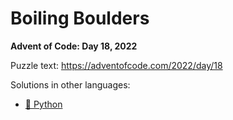 # Boiling Boulders

**Advent of Code: Day 18, 2022**

Puzzle text: <https://adventofcode.com/2022/day/18>

Solutions in other languages:

- [🐍 Python](../../../../python/2022/18_boiling_boulders/README.md)
